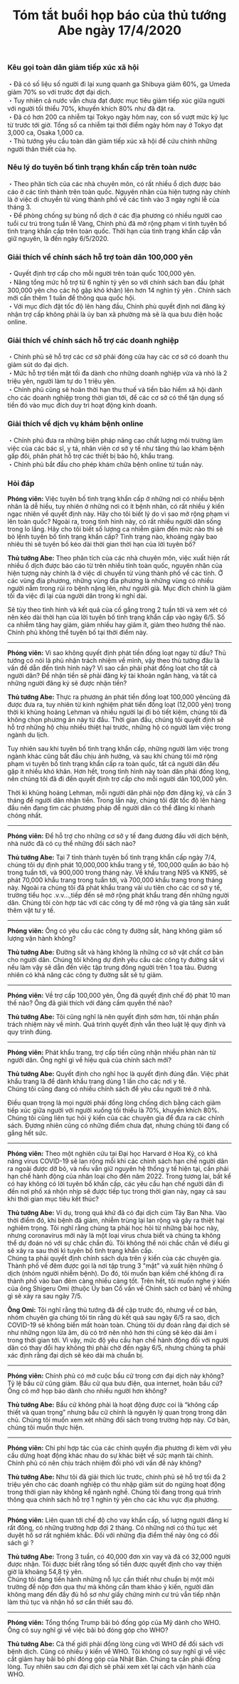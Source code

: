 ﻿---
layout: post
title: Tóm tắt buổi họp báo của thủ tướng Abe ngày 17/4/2020
category: news
---

### Kêu gọi toàn dân giảm tiếp xúc xã hội

・Đã có số liệu số người đi lại xung quanh ga Shibuya giảm 60%, ga Umeda giảm 70% so với trước đợt đại dịch.  
・Tuy nhiên cả nước vẫn chưa đạt được mục tiêu giảm tiếp xúc giữa người với người tối thiểu 70%, khuyến khích 80% như đã đặt ra.  
・Đã có hơn 200 ca nhiễm tại Tokyo ngày hôm nay, con số vượt mức kỷ lục từ trước tới giờ. Tổng số ca nhiễm tại thời điểm ngày hôm nay ở Tokyo đạt 3,000 ca, Osaka 1,000 ca.  
・Thủ tướng yêu cầu toàn dân giảm tiếp xúc xã hội để cứu chính những người thân thiết của họ.  

### Nêu lý do tuyên bố tình trạng khẩn cấp trên toàn nước

・Theo phân tích của các nhà chuyên môn, có rất nhiều ổ dịch được báo cáo ở các tỉnh thành trên toàn quốc. Nguyên nhân của hiện tượng này chính là ở việc di chuyển từ vùng thành phố về các tỉnh vào 3 ngày nghỉ lễ của tháng 3.  
・Để phòng chống sự bùng nổ dịch ở các địa phương có nhiều người cao tuổi cư trú trong tuần lễ Vàng, Chính phủ đã mở rộng phạm vi tỉnh tuyên bố tình trạng khẩn cấp trên toàn quốc. Thời hạn của tình trạng khẩn cấp vẫn giữ nguyên, là đến ngày 6/5/2020.  

### Giải thích về chính sách hỗ trợ toàn dân 100,000 yên

・Quyết định trợ cấp cho mỗi người trên toàn quốc 100,000 yên.  
・Nâng tổng mức hỗ trợ từ 6 nghìn tỷ yên so với chính sách ban đầu (phát 300,000 yên cho các hộ gặp khó khăn) lên hơn 14 nghìn tỷ yên . Chính sách mới cần thêm 1 tuần để thông qua quốc hội.  
・Với mục đích đặt tốc độ lên hàng đầu, Chính phủ quyết định nơi đăng ký nhận trợ cấp không phải là ủy ban xã phường mà sẽ là qua bưu điện hoặc online.  

### Giải thích về chính sách hỗ trợ các doanh nghiệp

・Chính phủ sẽ hỗ trợ các cơ sở phải đóng cửa hay các cơ sở có doanh thu giảm sút do đại dịch.  
・Mức hỗ trợ tiền mặt tối đa dành cho những doanh nghiệp vừa và nhỏ là 2 triệu yên, người làm tự do 1 triệu yên.  
・Chính phủ cũng sẽ hoãn thời hạn thu thuế và tiền bảo hiểm xã hội dành cho các doanh nghiệp trong thời gian tới, để các cơ sở có thể tận dụng số tiền đó vào mục đích duy trì hoạt động kinh doanh.  

### Giải thích về dịch vụ khám bệnh online

・Chính phủ đưa ra những biện pháp nâng cao chất lượng môi trường làm việc của các bác sĩ, y tá, nhân viên cơ sở y tế như tăng thù lao khám bệnh gấp đôi, phân phát hỗ trợ các thiết bị bảo hộ, khẩu trang.  
・Chính phủ bắt đầu cho phép khám chữa bệnh online từ tuần này.  

### Hỏi đáp

**Phóng viên:** Việc tuyên bố tình trạng khẩn cấp ở những nơi có nhiều bệnh nhân là dễ hiểu, tuy nhiên ở những nơi có ít bệnh nhân, có rất nhiều ý kiến ngạc nhiên về quyết định này. Hãy cho tôi biết lý do vì sao mở rộng phạm vi lên toàn quốc? Ngoài ra, trong tình hình này, có rất nhiều người dân sống trong lo lắng. Hãy cho tôi biết số lượng ca nhiễm giảm đến mức nào thì sẽ bỏ lệnh tuyên bố tình trạng khẩn cấp? Tình trạng nào, khoảng ngày bao nhiêu thì sẽ tuyên bố kéo dài thời gian thời hạn của lời tuyên bố?

**Thủ tướng Abe:** Theo phân tích của các nhà chuyên môn, việc xuất hiện rất nhiều ổ dịch được báo cáo từ trên nhiều tỉnh toàn quốc, nguyên nhân của hiện tượng này chính là ở việc di chuyển từ vùng thành phố về các tỉnh. Ở các vùng địa phương, những vùng địa phương là những vùng có nhiều người nằm trong rủi ro bệnh nặng lên, như người già. Mục đích chính là giảm tối đa việc đi lại của người dân trong kì nghỉ dài.  

Sẽ tùy theo tình hình và kết quả của cố gắng trong 2 tuần tới và xem xét có nên kéo dài thời hạn của lời tuyên bố tình trạng khẩn cấp vào ngày 6/5. Số ca nhiễm tăng hay giảm, giảm nhiều hay giảm ít, giảm theo hướng thế nào. Chính phủ không thể tuyên bố tại thời điểm này.  

---

**Phóng viên:** Vì sao không quyết định phát tiền đồng loạt ngay từ đầu? Thủ tướng có nói là phủ nhận trách nhiệm về mình, vậy theo thủ tướng đâu là vấn đề dẫn đến tình hình này? Vì sao cần phải phát đồng loạt cho tất cả người dân? Để nhận tiền sẽ phải đăng ký tài khoản ngân hàng, và tất cả những người đăng ký sẽ được nhận tiền?

**Thủ tướng Abe:** Thực ra phương án phát tiền đồng loạt 100,000 yêncũng đã được đưa ra, tuy nhiên từ kinh nghiệm phát tiền đồng loạt (12,000 yên) trong thời kì khủng hoảng Lehman và nhiều người lại đi bỏ tiết kiệm, chúng tôi đã không chọn phương án này từ đầu. Thời gian đầu, chúng tôi quyết định sẽ hỗ trợ những hộ chịu nhiều thiệt hại trước, những hộ có người làm việc trong ngành du lịch.  

Tuy nhiên sau khi tuyên bố tình trạng khẩn cấp, những người làm việc trong ngành khác cũng bắt đầu chịu ảnh hưởng, và sau khi chúng tôi mở rộng phạm vi tuyên bố tình trạng khẩn cấp ra toàn quốc, tất cả người dân đều gặp ít nhiều khó khăn. Hơn hết, trong tình hình này toàn dân phải đồng lòng, nên chúng tôi đã đi đến quyết định trợ cấp cho mỗi người dân 100,000 yên.  

Thời kì khủng hoảng Lehman, mỗi người dân phải nộp đơn đăng ký, và cần 3 tháng để người dân nhận tiền. Trong lần này, chúng tôi đặt tốc độ lên hàng đầu nên đang tìm các phương pháp để người dân có thể đăng kí nhanh chóng nhất.  

---

**Phóng viên:** Để hỗ trợ cho những cơ sở y tế đang đương đầu với dịch bệnh, nhà nước đã có cụ thể những đối sách nào?

**Thủ tướng Abe:** Tại 7 tỉnh thành tuyên bố tình trạng khẩn cấp ngày 7/4, chúng tôi dự định phát 10,000,000 khẩu trang y tế, 100,000 quần áo bảo hộ trong tuần tới, và 900,000 trong tháng này. Về khẩu trang N95 và KN95, sẽ phát 70,000 khẩu trang trong tuần tới, và 700,000 khẩu trang trong tháng này. Ngoài ra chúng tôi đã phát khẩu trang vải ưu tiên cho các cơ sở y tế, trường tiểu học .v.v...,tiếp đến sẽ mở rộng phát khẩu trang đến những người dân. Chúng tôi còn hợp tác với các công ty để mở rộng và gia tăng sản xuất thêm vật tư y tế.  

---  

**Phóng viên:** Ông có yêu cầu các công ty đường sắt, hàng không giảm số lượng vận hành không?

**Thủ tướng Abe:** Đường sắt và hàng không là những cơ sở vật chất cơ bản cho người dân. Chúng tôi không dự định yêu cầu các công ty đường sắt vì nếu làm vậy sẽ dẫn đến việc tập trung đông người trên 1 toa tàu. Đương nhiên có khả năng các công ty đường sắt sẽ tự giảm.

---

**Phóng viên:** Về trợ cấp 100,000 yên, Ông đã quyết định chế độ phát 10 man thế nào? Ông đã giải thích với đảng cầm quyền thế nào?

**Thủ tướng Abe:** Tôi cũng nghĩ là nên quyết định sớm hơn, tôi nhận phần trách nhiệm này về mình. Quá trình quyết định vẫn theo luật lệ quy định và quy trình đúng.

---

**Phóng viên:** Phát khẩu trang, trợ cấp tiền cũng nhận nhiều phàn nàn từ người dân. Ông nghĩ gì về hiệu quả của chính sách mới?

**Thủ tướng Abe:** Quyết định cho nghỉ học là quyết định đúng đắn. Việc phát khẩu trang là để dành khẩu trang dùng 1 lần cho các nơi y tế.  
Chúng tôi cũng đang có nhiều chính sách để yêu cầu người trẻ ở nhà.

Điều quan trọng là mọi người phải đồng lòng chống dịch bằng cách giảm tiếp xúc giữa người với người xuống tối thiểu là 70%, khuyến khích 80%. Chúng tôi cũng liên tục hỏi ý kiến của các chuyên gia để đưa ra các chính sách. Đương nhiên cũng có những điểm chưa đạt, nhưng chúng tôi đang cố gắng hết sức.

---

**Phóng viên:** Theo một nghiên cứu tại Đại học Harvard ở Hoa Kỳ, có khả năng virus COVID-19 sẽ lan rộng mỗi khi các chính sách hạn chế người dân ra ngoài được dỡ bỏ, và nếu vẫn giữ nguyên hệ thống y tế hiện tại, cần phải hạn chế hành động của nhân loại cho đến năm 2022. Trong tương lai, bất kể có hay không có lời tuyên bố khẩn cấp, các yêu cầu hạn chế người dân đi đến nơi phố xá nhộn nhịp sẽ được tiếp tục trong thời gian này, ngay cả sau khi thời gian mục tiêu kết thúc?

**Thủ tướng Abe:** Ví dụ, trong quá khứ đã có đại dịch cúm Tây Ban Nha. Vào thời điểm đó, khi bệnh đã giảm, nhiễm trùng lại lan rộng và gây ra thiệt hại nghiêm trọng. Tôi nghĩ rằng chúng ta phải học hỏi từ những bài học này, nhưng coronavirus mới này là một loại virus chưa biết và chúng ta không thể dự đoán nó với sự chắc chắn đủ. Tôi không thể nói chắc chắn về điều gì sẽ xảy ra sau thời kì tuyên bố tình trạng khẩn cấp.  
Chúng ta phải quyết định chính sách dựa trên ý kiến ​​của các chuyên gia. Thành phố về đêm được gọi là nơi tập trung 3 "mật" và xuất hiện những ổ dịch (nhóm người nhiễm bệnh). Do đó, tôi muốn bạn kiềm chế không đi ra thành phố vào ban đêm càng nhiều càng tốt. Trên hết, tôi muốn nghe ý kiến ​​của ông Shigeru Omi (thuộc Ủy ban Cố vấn về Chính sách cơ bản) về những gì sẽ xảy ra sau ngày 7/5.  

**Ông Omi:** Tôi nghĩ rằng thủ tướng đã đề cập trước đó, nhưng về cơ bản, nhóm chuyên gia chúng tôi tin rằng dù kết quả sau ngày 6/5 ra sao, dịch COVID-19 sẽ không biến mất hoàn toàn. Chúng tôi dự đoán rằng đại dịch sẽ như những ngọn lửa âm, dù có trở nên nhỏ hơn thì cũng sẽ kéo dài âm ỉ trong thời gian tới. Vì vậy, mức độ yêu cầu hạn chế hành động đối với người dân có thay đổi hay không thì phải chờ đến ngày 6/5, nhưng chúng ta phải xác định rằng đại dịch sẽ kéo dài mà chuẩn bị.

---  

**Phóng viên:** Chính phủ có mở cuộc bầu cử trong cơn đại dịch này không? Tỷ lệ bầu cử cũng giảm. Bầu cử qua bưu điện, qua internet, hoãn bầu cử? Ông có mở họp báo dành cho nhiều người hơn không?

**Thủ tướng Abe:** Bầu cử không phải là hoạt động được coi là “không cấp thiết và quan trọng” nhưng bầu cử chính là nguyên lý quan trọng trong dân chủ. Chúng tôi muốn xem xét những đối sách trong trường hợp này. Cơ bản, chúng tôi muốn thực hiện.

---

**Phóng viên:** Chi phí hợp tác của các chính quyền địa phương đi kèm với yêu cầu dừng hoạt động khác nhau do sự khác biệt về sức mạnh tài chính. Chính phủ có nên chịu trách nhiệm đối phó với vấn đề này không?

**Thủ tướng Abe:** Như tôi đã giải thích lúc trước, chính phủ sẽ hỗ trợ tối đa 2 triệu yên cho các doanh nghiệp có thu nhập giảm sút do ngừng hoạt động trong thời gian này không kể ngành nghề. Chúng tôi đang trong quá trình thông qua chính sách hỗ trợ 1 nghìn tỷ yên cho các khu vực địa phương.

---

**Phóng viên:** Liên quan tới chế độ cho vay khẩn cấp, số lượng người đăng kí rất đông, có những trường hợp đợi 2 tháng. Có những nơi có thủ tục xét duyệt hồ sơ rất nghiêm khắc. Đối với những địa điểm thế này ông có đối sách gì ?

**Thủ tướng Abe:** Trong 3 tuần, có 40,000 đơn xin vay và đã có 32,000 người được nhận. Tôi được biết rằng tổng số tiền được quyết định cho vay thiện giờ là khoảng 54,8 tỷ yên.  
Chúng tôi đang tiến hành những nỗ lực cần thiết như chuẩn bị một môi trường để nộp đơn qua thư mà không cần tham khảo ý kiến, người dân không mang đến đầy đủ hồ sơ như giấy chứng minh cư trú vẫn tiếp nhận làm thủ tục và nhận hồ sơ cần thiết sau đó.

---

**Phóng viên:** Tổng thống Trump bãi bỏ đống góp của Mỹ dành cho WHO. Ông có suy nghĩ gì về việc bãi bỏ đóng góp cho WHO?

**Thủ tướng Abe:** Cả thế giới phải đồng lòng cùng với WHO để đối sách với bệnh dịch. Cũng có nhiều ý kiến về WHO. Tôi không có suy nghĩ gì về việc cắt giảm hay bãi bỏ phí đóng góp của Nhật Bản. Chúng ta cần phải đồng lòng. Tuy nhiên sau cơn đại dịch sẽ phải xem xét lại cách vận hành của WHO.
